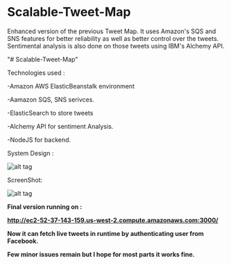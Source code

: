 # Scalable-Tweet-Map
Enhanced version of the previous Tweet Map. It uses Amazon's SQS and SNS features for better reliability as well as better control over the tweets. Sentimental analysis is also done on those tweets using IBM's Alchemy API.

"# Scalable-Tweet-Map"

Technologies used : 

-Amazon AWS ElasticBeanstalk environment

-Aamazon SQS, SNS serivces.

-ElasticSearch to store tweets

-Alchemy API for sentiment Analysis.

-NodeJS for backend.

System Design :

![alt tag](http://i.imgur.com/ouIDUJT.png)

ScreenShot:

![alt tag](http://i.imgur.com/IbPK6DB.jpg)

<b>Final version running on :

http://ec2-52-37-143-159.us-west-2.compute.amazonaws.com:3000/

Now it can fetch live tweets in runtime by authenticating user from Facebook.

Few minor issues remain but I hope for most parts it works fine.
